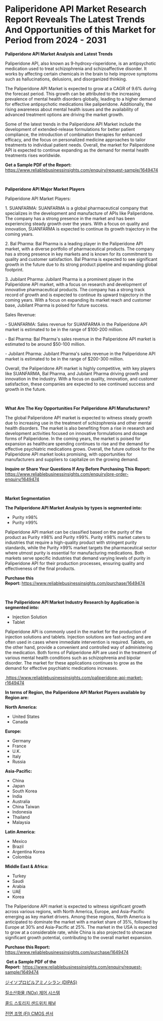<p><h1>Paliperidone API Market Research Report Reveals The Latest Trends And Opportunities of this Market for Period from 2024 - 2031</h1></p><p><strong>Paliperidone API Market Analysis and Latest Trends</strong></p>
<p><p>Paliperidone API, also known as 9-hydroxy-risperidone, is an antipsychotic medication used to treat schizophrenia and schizoaffective disorder. It works by affecting certain chemicals in the brain to help improve symptoms such as hallucinations, delusions, and disorganized thinking.</p><p>The Paliperidone API Market is expected to grow at a CAGR of 9.6% during the forecast period. This growth can be attributed to the increasing prevalence of mental health disorders globally, leading to a higher demand for effective antipsychotic medications like paliperidone. Additionally, the rising awareness about mental health issues and the availability of advanced treatment options are driving the market growth.</p><p>Some of the latest trends in the Paliperidone API Market include the development of extended-release formulations for better patient compliance, the introduction of combination therapies for enhanced efficacy, and the focus on personalized medicine approaches to tailor treatments to individual patient needs. Overall, the market for Paliperidone API is expected to continue expanding as the demand for mental health treatments rises worldwide.</p></p>
<p><strong>Get a Sample PDF of the Report:&nbsp;</strong> <a href="https://www.reliablebusinessinsights.com/enquiry/request-sample/1649474">https://www.reliablebusinessinsights.com/enquiry/request-sample/1649474</a></p>
<p>&nbsp;</p>
<p><strong>Paliperidone API Major Market Players</strong></p>
<p><p>Paliperidone API Market Players:</p><p>1. SUANFARMA: SUANFARMA is a global pharmaceutical company that specializes in the development and manufacture of APIs like Paliperidone. The company has a strong presence in the market and has been experiencing steady growth over the years. With a focus on quality and innovation, SUANFARMA is expected to continue its growth trajectory in the coming years.</p><p>2. Bal Pharma: Bal Pharma is a leading player in the Paliperidone API market, with a diverse portfolio of pharmaceutical products. The company has a strong presence in key markets and is known for its commitment to quality and customer satisfaction. Bal Pharma is expected to see significant growth in the future due to its strong product pipeline and expanding global footprint.</p><p>3. Jubilant Pharma: Jubilant Pharma is a prominent player in the Paliperidone API market, with a focus on research and development of innovative pharmaceutical products. The company has a strong track record of growth and is expected to continue its upward trajectory in the coming years. With a focus on expanding its market reach and customer base, Jubilant Pharma is poised for future success.</p><p>Sales Revenue:</p><p>- SUANFARMA: Sales revenue for SUANFARMA in the Paliperidone API market is estimated to be in the range of $100-200 million.</p><p>- Bal Pharma: Bal Pharma's sales revenue in the Paliperidone API market is estimated to be around $50-100 million.</p><p>- Jubilant Pharma: Jubilant Pharma's sales revenue in the Paliperidone API market is estimated to be in the range of $200-300 million.</p><p>Overall, the Paliperidone API market is highly competitive, with key players like SUANFARMA, Bal Pharma, and Jubilant Pharma driving growth and innovation in the industry. With a focus on quality, innovation, and customer satisfaction, these companies are expected to see continued success and growth in the future.</p></p>
<p>&nbsp;</p>
<p><strong>What Are The Key Opportunities For Paliperidone API Manufacturers?</strong></p>
<p><p>The global Paliperidone API market is expected to witness steady growth due to increasing use in the treatment of schizophrenia and other mental health disorders. The market is also benefiting from a rise in research and development activities focused on innovative formulations and dosage forms of Paliperidone. In the coming years, the market is poised for expansion as healthcare spending continues to rise and the demand for effective psychiatric medications grows. Overall, the future outlook for the Paliperidone API market looks promising, with opportunities for manufacturers and suppliers to capitalize on the growing demand.</p></p>
<p><strong>Inquire or Share Your Questions If Any Before Purchasing This Report:</strong> <a href="https://www.reliablebusinessinsights.com/enquiry/pre-order-enquiry/1649474">https://www.reliablebusinessinsights.com/enquiry/pre-order-enquiry/1649474</a></p>
<p>&nbsp;</p>
<p><strong>Market Segmentation</strong></p>
<p><strong>The Paliperidone API Market Analysis by types is segmented into:</strong></p>
<p><ul><li>Purity ≥98%</li><li>Purity ≥99%</li></ul></p>
<p><p>Paliperidone API market can be classified based on the purity of the product as Purity ≥98% and Purity ≥99%. Purity ≥98% market caters to industries that require a high-quality product with stringent purity standards, while the Purity ≥99% market targets the pharmaceutical sector where utmost purity is essential for manufacturing medications. Both markets serve specific industries that demand varying levels of purity in Paliperidone API for their production processes, ensuring quality and effectiveness of the final products.</p></p>
<p><strong>Purchase this Report:&nbsp;</strong><a href="https://www.reliablebusinessinsights.com/purchase/1649474">https://www.reliablebusinessinsights.com/purchase/1649474</a></p>
<p>&nbsp;</p>
<p><strong>The Paliperidone API Market Industry Research by Application is segmented into:</strong></p>
<p><ul><li>Injection Solution</li><li>Tablet</li></ul></p>
<p><p>Paliperidone API is commonly used in the market for the production of injection solutions and tablets. Injection solutions are fast-acting and are often used in cases where immediate intervention is required. Tablets, on the other hand, provide a convenient and controlled way of administering the medication. Both forms of Paliperidone API are used in the treatment of various mental health conditions such as schizophrenia and bipolar disorder. The market for these applications continues to grow as the demand for effective psychiatric medications increases.</p></p>
<p><a href="https://www.reliablebusinessinsights.com/paliperidone-api-market-r1649474">&nbsp;https://www.reliablebusinessinsights.com/paliperidone-api-market-r1649474</a></p>
<p><strong>In terms of Region, the Paliperidone API Market Players available by Region are:</strong></p>
<p>
    <p> <strong> North America: </strong>
        <ul>
            <li>United States</li>
            <li>Canada</li>
        </ul>
        </p> 
    <p> <strong> Europe: </strong>
        <ul>
            <li>Germany</li>
            <li>France</li>
            <li>U.K.</li>
            <li>Italy</li>
            <li>Russia</li>
        </ul>
        </p> 
    <p> <strong> Asia-Pacific: </strong>
        <ul>
            <li>China</li>
            <li>Japan</li>
            <li>South Korea</li>
            <li>India</li>
            <li>Australia</li>
            <li>China Taiwan</li>
            <li>Indonesia</li>
            <li>Thailand</li>
            <li>Malaysia</li>
        </ul>
        </p> 
    <p> <strong> Latin America: </strong>
        <ul>
            <li>Mexico</li>
            <li>Brazil</li>
            <li>Argentina Korea</li>
            <li>Colombia</li>
        </ul>
        </p> 
    <p> <strong> Middle East & Africa: </strong>
        <ul>
            <li>Turkey</li>
            <li>Saudi</li>
            <li>Arabia</li>
            <li>UAE</li>
            <li>Korea</li>
        </ul>
    </p>
    </p>
<p><p>The Paliperidone API market is expected to witness significant growth across various regions, with North America, Europe, and Asia-Pacific emerging as key market drivers. Among these regions, North America is anticipated to dominate the market with a market share of 35%, followed by Europe at 30% and Asia-Pacific at 25%. The market in the USA is expected to grow at a considerable rate, while China is also projected to showcase significant growth potential, contributing to the overall market expansion.</p></p>
<p><strong>Purchase this Report: </strong><a href="https://www.reliablebusinessinsights.com/purchase/1649474">https://www.reliablebusinessinsights.com/purchase/1649474</a></p>
<p>&nbsp;<strong>Get a Sample PDF of the Report:&nbsp;&nbsp;</strong><a href="https://www.reliablebusinessinsights.com/enquiry/request-sample/1649474">https://www.reliablebusinessinsights.com/enquiry/request-sample/1649474</a></p>
<p><strong></strong></p>
<p><p><a href="https://medium.com/@mt14785/%E3%82%B8%E3%82%BD%E3%83%97%E3%83%AD%E3%83%94%E3%83%AB%E3%82%A2%E3%83%9F%E3%83%8E%E3%82%B7%E3%83%A9%E3%83%B3-dipas-%E5%B8%82%E5%A0%B4%E3%82%A4%E3%83%B3%E3%82%B5%E3%82%A4%E3%83%88-%E5%B8%82%E5%A0%B4%E5%8B%95%E5%90%91-%E6%88%90%E9%95%B7-2024%E5%B9%B4%E3%81%8B%E3%82%892031%E5%B9%B4%E3%81%BE%E3%81%A7%E3%81%AE%E4%BA%88%E6%B8%AC-53c7872918a4">ジイソプロピルアミノシラン (DIPAS)</a></p><p><a href="https://medium.com/@bereniceroberts1978/%EC%A7%88%EC%82%B0%ED%99%94%EB%AC%BC-nox-%EC%A0%9C%EC%96%B4-%EC%8B%9C%EC%8A%A4%ED%85%9C-%EC%8B%9C%EC%9E%A5%EC%9D%80-%EC%8B%9C%EC%9E%A5-%EC%A0%90%EC%9C%A0%EC%9C%A8-%ED%81%AC%EA%B8%B0-%EB%B0%8F-2031%EB%85%84%EA%B9%8C%EC%A7%80%EC%9D%98-%EC%98%88%EC%83%81-%EC%98%88%EC%B8%A1%EC%97%90-%EC%B4%88%EC%A0%90%EC%9D%84-%EB%A7%9E%EC%B6%A5%EB%8B%88%EB%8B%A4-70ff582d2349">질소산화물 (NOx) 제어 시스템</a></p><p><a href="https://github.com/muchswr/Market-Research-Report-List-1/blob/main/4212637104127.md">콜드 스토리지 샌드위치 패널</a></p><p><a href="https://medium.com/@lizaheller2023/%ED%94%84%EB%9F%B0%ED%8A%B8%EB%A5%BC-%EB%B0%9D%ED%9E%8C-fi-cmos-%EC%84%BC%EC%84%9C-%EC%8B%9C%EC%9E%A5-%EC%8B%9C%EC%9E%A5-cagr-%EC%8B%9C%EC%9E%A5-%ED%8A%B8%EB%A0%8C%EB%93%9C-%EB%B0%8F-%EC%84%B1%EC%9E%A5-%EC%A0%84%EB%9E%B5%EC%97%90-%EB%8C%80%ED%95%9C-%ED%86%B5%EC%B0%B0%EB%A0%A5-140ef1f1757a">전면 조명 (FI) CMOS 센서</a></p></p>